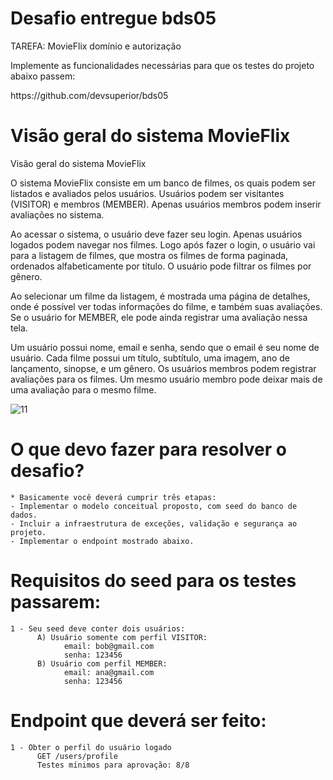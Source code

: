 # Desafio entregue bds05
<p>TAREFA: MovieFlix domínio e autorização</p>
<p>Implemente as funcionalidades necessárias para que os testes do projeto abaixo passem:</p>
<p>https://github.com/devsuperior/bds05</p>

# Visão geral do sistema MovieFlix
<p>Visão geral do sistema MovieFlix</p>

<p>O sistema MovieFlix consiste em um banco de filmes, os quais podem ser listados e avaliados pelos usuários. 
Usuários podem ser visitantes (VISITOR) e membros (MEMBER). 
Apenas usuários membros podem inserir avaliações no sistema.</p>
<p>Ao acessar o sistema, o usuário deve fazer seu login. Apenas usuários logados podem navegar nos filmes.
Logo após fazer o login, o usuário vai para a listagem de filmes, que mostra os filmes de forma paginada, ordenados alfabeticamente por título. 
O usuário pode filtrar os filmes por gênero.</p>
<p>Ao selecionar um filme da listagem, é mostrada uma página de detalhes, onde é possível ver todas informações do filme, e também suas avaliações.
Se o usuário for MEMBER, ele pode ainda registrar uma avaliação nessa tela.</p>
<p>Um usuário possui nome, email e senha, sendo que o email é seu nome de usuário.
Cada filme possui um título, subtítulo, uma imagem, ano de lançamento, sinopse, e um gênero.
Os usuários membros podem registrar avaliações para os filmes. 
Um mesmo usuário membro pode deixar mais de uma avaliação para o mesmo filme.</p>

![11](https://user-images.githubusercontent.com/30321724/147121211-482bf85e-9ed4-4fd5-9090-87b83f7857e9.PNG)

# O que devo fazer para resolver o desafio?
    * Basicamente você deverá cumprir três etapas:
    - Implementar o modelo conceitual proposto, com seed do banco de dados.
    - Incluir a infraestrutura de exceções, validação e segurança ao projeto.
    - Implementar o endpoint mostrado abaixo.

# Requisitos do seed para os testes passarem:
    1 - Seu seed deve conter dois usuários:
          A) Usuário somente com perfil VISITOR:
                email: bob@gmail.com
                senha: 123456
          B) Usuário com perfil MEMBER:
                email: ana@gmail.com
                senha: 123456
                
# Endpoint que deverá ser feito:
    1 - Obter o perfil do usuário logado
          GET /users/profile
          Testes mínimos para aprovação: 8/8

